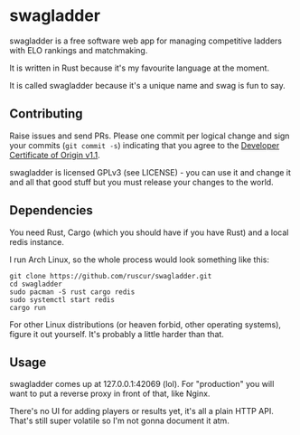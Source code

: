 swagladder
==========

swagladder is a free software web app for managing competitive ladders with
ELO rankings and matchmaking.

It is written in Rust because it's my favourite language at the moment.

It is called swagladder because it's a unique name and swag is fun to say.

Contributing
------------

Raise issues and send PRs.  Please one commit per logical change and sign
your commits (`git commit -s`) indicating that you agree to the
[Developer Certificate of Origin v1.1](http://developercertificate.org).

swagladder is licensed GPLv3 (see LICENSE) - you can use it and change it
and all that good stuff but you must release your changes to the world.

Dependencies
------------

You need Rust, Cargo (which you should have if you have Rust) and a local
redis instance.

I run Arch Linux, so the whole process would look something like this:

```
git clone https://github.com/ruscur/swagladder.git
cd swagladder
sudo pacman -S rust cargo redis
sudo systemctl start redis
cargo run
```

For other Linux distributions (or heaven forbid, other operating systems),
figure it out yourself.  It's probably a little harder than that.

Usage
-----

swagladder comes up at 127.0.0.1:42069 (lol).  For "production" you will
want to put a reverse proxy in front of that, like Nginx.

There's no UI for adding players or results yet, it's all a plain HTTP
API.  That's still super volatile so I'm not gonna document it atm.


